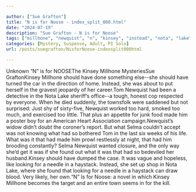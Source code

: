 ```yaml
---

author: ["Sue Grafton"]
title: "N is for Noose - index_split_000.html"
date: "2024-07-19"
description: "Sue Grafton - N is for Noose"
tags: ["millhone", "newquist", "n", "kinsey", "instead", "nota", "lake", "made", "selma", "found", "looking", "needle", "haystack", "unknown", "noosethe", "mysteriessue", "graftonkinsey", "done", "something", "else", "turned", "car", "direction", "home", "put"]
categories: [Mystery, Suspense, Adult, PI Solo]
url: /posts/suegrafton/NisforNoose-indexsplit000html

---
```



Unknown
“N” is for NOOSEThe Kinsey Millhone MysteriesSue GraftonKinsey Millhone should have done something else--she should have turned the car in the direction of home. Instead, she was about to put herself in the gravest jeopardy of her career.Tom Newquist had been a detective in the Nota Lake sheriff’s office--a tough, honest cop respected by everyone. When he died suddenly, the townsfolk were saddened but not surprised: Just shy of sixty-five, Newquist worked too hard, smoked too much, and exercised too little. That plus an appetite for junk food made him a poster boy for an American Heart Association campaign.Newquist’s widow didn’t doubt the coroner’s report. But what Selma couldn’t accept was not knowing what had so bothered Tom in the last six weeks of his life. What was it that had made him prowl restlessly at night, that had him brooding constantly? Selma Newquist wanted closure, and the only way she’d get it was if she found out what it was that had so bedeviled her husband.Kinsey should have dumped the case. It was vague and hopeless, like looking for a needle in a haystack. Instead, she set up shop in Nota Lake, where she found that looking for a needle in a haystack can draw blood. Very likely, her own.“N” Is for Noose: a novel in which Kinsey Millhone becomes the target and an entire town seems in for the kill.
